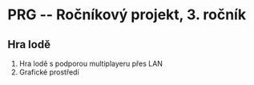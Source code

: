 # PRG -- Ročníkový projekt, 3. ročník
## Hra lodě

1. Hra lodě s podporou multiplayeru přes LAN
1. Grafické prostředí

